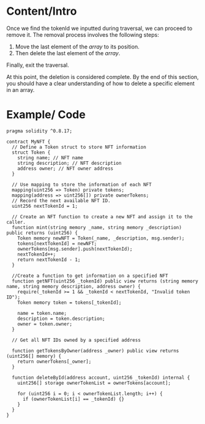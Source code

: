 # Content/Intro

Once we find the tokenId we inputted during traversal, we can proceed to remove it. The removal process involves the following steps:

1. Move the last element of the *array* to its position.
2. Then delete the last element of the *array*.

Finally, exit the traversal.

At this point, the deletion is considered complete. By the end of this section, you should have a clear understanding of how to delete a specific element in an array.

# Example/ Code

```solidity
pragma solidity ^0.8.17;

contract MyNFT {
  // Define a Token struct to store NFT information
  struct Token {
    string name; // NFT name
    string description; // NFT description
    address owner; // NFT owner address
  }

  // Use mapping to store the information of each NFT
  mapping(uint256 => Token) private tokens;
  mapping(address => uint256[]) private ownerTokens;
  // Record the next available NFT ID.
  uint256 nextTokenId = 1;

  // Create an NFT function to create a new NFT and assign it to the caller.
  function mint(string memory _name, string memory _description) public returns (uint256) {
    Token memory newNFT = Token(_name, _description, msg.sender);
    tokens[nextTokenId] = newNFT;
    ownerTokens[msg.sender].push(nextTokenId);
    nextTokenId++;
    return nextTokenId - 1;
  }

  //Create a function to get information on a specified NFT
  function getNFT(uint256 _tokenId) public view returns (string memory name, string memory description, address owner) {
    require(_tokenId >= 1 && _tokenId < nextTokenId, "Invalid token ID");
    Token memory token = tokens[_tokenId];

    name = token.name;
    description = token.description;
    owner = token.owner;
  }

  // Get all NFT IDs owned by a specified address

  function getTokensByOwner(address _owner) public view returns (uint256[] memory) {
    return ownerTokens[_owner];
  }

  function deleteById(address account, uint256 _tokenId) internal {
    uint256[] storage ownerTokenList = ownerTokens[account];

    for (uint256 i = 0; i < ownerTokenList.length; i++) {
      if (ownerTokenList[i] == _tokenId) {}
    }
  }
}
```